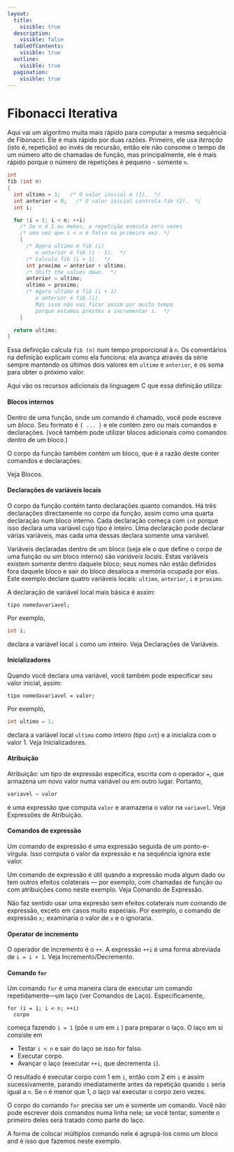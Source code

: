 ```yaml
---
layout:
  title:
    visible: true
  description:
    visible: false
  tableOfContents:
    visible: true
  outline:
    visible: true
  pagination:
    visible: true
---
```


# Fibonacci Iterativa

Aqui vai um algoritmo muita mais rápido para computar a mesma sequência de Fibonacci. Ele é mais rápido por duas razões. Primeiro, ele usa _iteração_ (isto é, repetição) ao invés de recursão, então ele não consome o tempo de um número alto de chamadas de função, mas principalmente, ele é mais rápido porque o número de repetições é pequeno - somente `n`.

```c
int
fib (int n)
{
  int ultimo = 1;   /* O valor inicial é (1).  */
  int anterior = 0;   /* O valor inicial controla fib (2).  */
  int i;

  for (i = 1; i < n; ++i)
    /* Se n é 1 ou menos, a repetição executa zero vezes
    /* uma vez que i < n é falso na primeira vez. */
    {
      /* Agora ultimo é fib (i)
         e anterior é fib (i - 1).  */
      /* Calcula fib (i + 1).  */
      int proximo = anterior + ultimo;
      /* Shift the values down.  */
      anterior = ultimo;
      ultimo = proximo;
      /* Agora ultimo é fib (i + 1)
         e anterior é fib (i).
         Mas isso não vai ficar assim por muito tempo
         porque estamos prestes a incrementar i.  */
    }

  return ultimo;
}
```

Essa definição calcula `fib (n)` num tempo proporcional à `n`. Os comentários na definição explicam  como ela funciona: ela avança através da série sempre mantendo os últimos dois valores em `ultimo` e `anterior`, e os soma para obter o próximo valor.

Aqui vão os recursos adicionais da linguagem C que essa definição utiliza:

#### **Blocos internos**

Dentro de uma função, onde um comando é chamado, você pode escreve um _bloco_. Seu formato é `{ ... }` e ele contém zero ou mais comandos e declarações. (você também pode utilizar blocos adicionais como comandos dentro de um bloco.)

O corpo da função também contém um bloco, que é a razão deste conter comandos e declarações.

Veja Blocos.

#### **Declarações de variáveis locais**

O corpo da função contém tanto declarações quanto comandos. Há três declarações directamente no corpo da função, assim como uma quarta declaração num bloco interno. Cada declaração começa com `int` porque isso declara uma variável cujo tipo é inteiro. Uma declaração pode declarar várias variáveis, mas cada uma dessas declara somente uma variável.

Variáveis declaradas dentro de um bloco (seja ele o que define o corpo de uma função ou um bloco interno) são _variáveis locais_. Estas variáveis existem somente dentro daquele bloco; seus nomes não estão definidos fora daquele bloco e sair do bloco desaloca a memória ocupada por elas. Este exemplo declare quatro variáveis locais: `ultimo`, `anterior`, `i` e `proximo`.  &#x20;

A declaração de variável local mais básica é assim:

```
tipo nomedavariavel;
```

Por exemplo,

```c
int i;
```

declara a variável local `i` como um inteiro. Veja Declarações de Variáveis.

#### **Inicializadores**

Quando você declara uma variável, você também pode especificar seu valor inicial, assim:

```
tipo nomedavariavel = valor;
```

Por exemplo,

```c
int ultimo = 1;
```

declara a variável local `ultimo` como inteiro (tipo `int`) e a inicializa com o valor 1. Veja Inicializadores.

#### **Atribuição**

Atribuição: um tipo de expressão específica, escrita com o operador `=`, que armazena um novo valor numa variável ou em outro lugar. Portanto,

```c
variavel = valor
```

é uma expressão que computa `valor` e aramazena o valor na `variavel`. Veja Expressões de Atribuição.

#### **Comandos de expressão**

Um comando de expressão é uma expressão seguida de um ponto-e-vírgula. Isso computa o valor da expressão e na sequência ignora este valor.

Um comando de expressão é útil quando a expressão muda algum dado ou tem outros efeitos colaterais — por exemplo, com chamadas de função ou com atribuições como neste exemplo. Veja Comando de Expressão.

Não faz sentido usar uma expresão sem efeitos colaterais num comando de expressão, exceto em casos muito especiais. Por exemplo, o comando de expressão `x;` examinaria o valor de `x` e o ignoraria.

#### **Operator de incremento**

O operador de incremento é o `++`. A expressão `++i` é uma forma abreviada de `i = i + 1`. Veja Incremento/Decremento.

#### Comando `for`

Um comando `for` é uma maneira clara de executar um comando repetidamente—um laço (ver Comandos de Laço). Especificamente,

```
for (i = 1; i < n; ++i)
  corpo
```

começa fazendo `i = 1` (põe o um em `i` ) para preparar o laço. O laço em si consiste em

* Testar `i < n` e sair do laço se isso for falso.
* Executar corpo.
* Avançar o laço (executar `++i`, que decrementa `i`).

O resultado é executar corpo com 1 em `i`, então com 2 em `i` e assim sucessivamente, parando imediatamente antes da repetição quando `i` seria igual a `n`. Se `n` é menor que 1, o laço vai executar o corpo zero vezes.

O corpo do comando `for` precisa ser um e somente um comando. Você não pode escrever dois comandos numa linha nele; se você tentar, somente o primeiro deles será tratado como parte do laço.

A forma de colocar múltiplos comando nele é agrupá-los como um bloco and é isso que fazemos neste exemplo.
